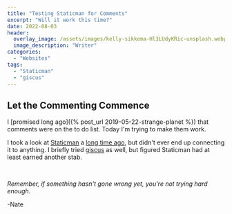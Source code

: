 ```yaml
---
title: "Testing Staticman for Comments"
excerpt: "Will it work this time?"
date: 2022-08-03
header:
  overlay_image: /assets/images/kelly-sikkema-Hl3LUdyKRic-unsplash.webp
  image_description: "Writer"
categories:
  - "Websites"
tags:
  - "Staticman"
  - "giscus"
---
```


## Let the Commenting Commence

I [promised long ago]({% post_url 2019-05-22-strange-planet %}) that comments were on the to do list. Today I'm trying to make them work.

I took a look at [Staticman](https://staticman.net/) a [long time ago](https://github.com/nfugal/staticman-tutorial), but didn't ever end up connecting it to anything. I briefly tried [giscus](https://giscus.app/) as well, but figured Staticman had at least earned another stab.



<br />

_Remember, if something hasn't gone wrong yet, you're not trying hard enough._

-Nate
